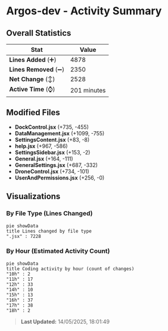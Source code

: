 # Argos-dev - Activity Summary 

## Overall Statistics

| Stat                   | Value                                                             |
| ---------------------- | ----------------------------------------------------------------- |
| **Lines Added** (➕)   | 4878                                          |
| **Lines Removed** (➖) | 2350                                        |
| **Net Change** (↕)    | 2528                |
| **Active Time** (⌚)   | 201 minutes |


## Modified Files
- **DockControl.jsx** (+735, -455)
- **DataManagement.jsx** (+1099, -755)
- **SettingsContent.jsx** (+83, -8)
- **help.jsx** (+967, -586)
- **SettingsSidebar.jsx** (+153, -2)
- **General.jsx** (+164, -111)
- **GeneralSettings.jsx** (+687, -332)
- **DroneControl.jsx** (+734, -101)
- **UserAndPermissions.jsx** (+256, -0)

## Visualizations

### By File Type (Lines Changed)

```mermaid
pie showData
title Lines changed by file type
".jsx" : 7228
```

### By Hour (Estimated Activity Count)

```mermaid
pie showData
title Coding activity by hour (count of changes)
"10h" : 2
"11h" : 17
"12h" : 33
"14h" : 10
"15h" : 13
"16h" : 37
"17h" : 38
"18h" : 2
```


> **Last Updated:** 14/05/2025, 18:01:49